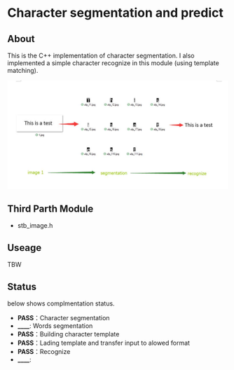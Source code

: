 # Character segmentation and predict

## About
This is the C++ implementation of character segmentation.
 I also implemented a simple character recognize in this module (using template matching).

 ![How it works](https://github.com/ankanch/image-processing-practice/blob/master/charsplit/C++-implements/data/expian/explain.jpg?raw=true)

## Third Parth Module

* stb_image.h

## Useage

TBW

## Status

below shows complmentation status.

* **PASS**：Character segmentation    
* **____**: Words segmentation  
* **PASS**：Building character template 
* **PASS**：Lading template and transfer input to alowed format
* **PASS**：Recognize
* **____**: 
